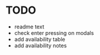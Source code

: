 # TODO

-   readme text
-   check enter pressing on modals
-   add availability table
-   add availability notes
